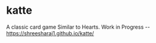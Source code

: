 # katte
A classic card game Similar to Hearts.
Work in Progress -- https://shreesharaj1.github.io/katte/
